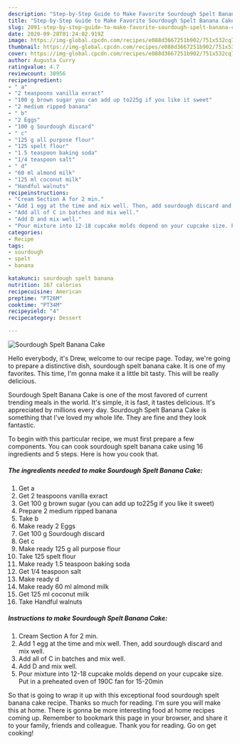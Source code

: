 ```yaml
---
description: "Step-by-Step Guide to Make Favorite Sourdough Spelt Banana Cake"
title: "Step-by-Step Guide to Make Favorite Sourdough Spelt Banana Cake"
slug: 2091-step-by-step-guide-to-make-favorite-sourdough-spelt-banana-cake
date: 2020-09-28T01:24:02.919Z
image: https://img-global.cpcdn.com/recipes/e088d3667251b902/751x532cq70/sourdough-spelt-banana-cake-recipe-main-photo.jpg
thumbnail: https://img-global.cpcdn.com/recipes/e088d3667251b902/751x532cq70/sourdough-spelt-banana-cake-recipe-main-photo.jpg
cover: https://img-global.cpcdn.com/recipes/e088d3667251b902/751x532cq70/sourdough-spelt-banana-cake-recipe-main-photo.jpg
author: Augusta Curry
ratingvalue: 4.7
reviewcount: 38956
recipeingredient:
- " a"
- "2 teaspoons vanilla exract"
- "100 g brown sugar you can add up to225g if you like it sweet"
- "2 medium ripped banana"
- " b"
- "2 Eggs"
- "100 g Sourdough discard"
- " c"
- "125 g all purpose flour"
- "125 spelt flour"
- "1.5 teaspoon baking soda"
- "1/4 teaspoon salt"
- " d"
- "60 ml almond milk"
- "125 ml coconut milk"
- "Handful walnuts"
recipeinstructions:
- "Cream Section A for 2 min."
- "Add 1 egg at the time and mix well. Then, add sourdough discard and mix well."
- "Add all of C in batches and mix well."
- "Add D and mix well."
- "Pour mixture into 12-18 cupcake molds depend on your cupcake size. Put in a preheated oven of 190C fan for 15-20min"
categories:
- Recipe
tags:
- sourdough
- spelt
- banana

katakunci: sourdough spelt banana 
nutrition: 167 calories
recipecuisine: American
preptime: "PT26M"
cooktime: "PT34M"
recipeyield: "4"
recipecategory: Dessert

---
```



![Sourdough Spelt Banana Cake](https://img-global.cpcdn.com/recipes/e088d3667251b902/751x532cq70/sourdough-spelt-banana-cake-recipe-main-photo.jpg)

Hello everybody, it's Drew, welcome to our recipe page. Today, we're going to prepare a distinctive dish, sourdough spelt banana cake. It is one of my favorites. This time, I'm gonna make it a little bit tasty. This will be really delicious.



Sourdough Spelt Banana Cake is one of the most favored of current trending meals in the world. It's simple, it is fast, it tastes delicious. It's appreciated by millions every day. Sourdough Spelt Banana Cake is something that I've loved my whole life. They are fine and they look fantastic.


To begin with this particular recipe, we must first prepare a few components. You can cook sourdough spelt banana cake using 16 ingredients and 5 steps. Here is how you cook that.

<!--inarticleads1-->

##### The ingredients needed to make Sourdough Spelt Banana Cake:

1. Get  a
1. Get 2 teaspoons vanilla exract
1. Get 100 g brown sugar (you can add up to225g if you like it sweet)
1. Prepare 2 medium ripped banana
1. Take  b
1. Make ready 2 Eggs
1. Get 100 g Sourdough discard
1. Get  c
1. Make ready 125 g all purpose flour
1. Take 125 spelt flour
1. Make ready 1.5 teaspoon baking soda
1. Get 1/4 teaspoon salt
1. Make ready  d
1. Make ready 60 ml almond milk
1. Get 125 ml coconut milk
1. Take Handful walnuts




<!--inarticleads2-->

##### Instructions to make Sourdough Spelt Banana Cake:

1. Cream Section A for 2 min.
1. Add 1 egg at the time and mix well. Then, add sourdough discard and mix well.
1. Add all of C in batches and mix well.
1. Add D and mix well.
1. Pour mixture into 12-18 cupcake molds depend on your cupcake size. Put in a preheated oven of 190C fan for 15-20min




So that is going to wrap it up with this exceptional food sourdough spelt banana cake recipe. Thanks so much for reading. I'm sure you will make this at home. There is gonna be more interesting food at home recipes coming up. Remember to bookmark this page in your browser, and share it to your family, friends and colleague. Thank you for reading. Go on get cooking!
